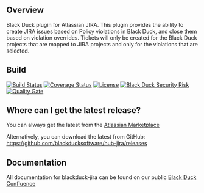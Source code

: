 ## Overview ##
Black Duck plugin for Atlassian JIRA.  This plugin provides the ability to create JIRA issues based on Policy violations in Black Duck, and close them based on violation overrides.  Tickets will only be created for the Black Duck projects that are mapped to JIRA projects and only for the violations that are selected.

## Build ##

[![Build Status](https://travis-ci.org/blackducksoftware/hub-jira.svg?branch=master)](https://travis-ci.org/blackducksoftware/hub-jira)
[![Coverage Status](https://coveralls.io/repos/github/blackducksoftware/hub-jira/badge.svg?branch=master)](https://coveralls.io/github/blackducksoftware/hub-jira?branch=master)
[![License](https://img.shields.io/badge/License-Apache%202.0-blue.svg)](https://opensource.org/licenses/Apache-2.0) 
[![Black Duck Security Risk](https://copilot.blackducksoftware.com/github/repos/blackducksoftware/hub-jira/branches/master/badge-risk.svg)](https://copilot.blackducksoftware.com/github/repos/blackducksoftware/hub-jira/branches/master)
[![Quality Gate](https://sonarcloud.io/api/project_badges/measure?project=com.blackducksoftware.integration%3Ahub-jira&metric=alert_status)](https://sonarcloud.io/dashboard?id=com.blackducksoftware.integration%3Ahub-jira)

## Where can I get the latest release? ##
You can always get the latest from the [Atlassian Marketplace](https://marketplace.atlassian.com/plugins/com.blackducksoftware.integration.hub-jira/server/overview) 

Alternatively, you can download the latest from GitHub: https://github.com/blackducksoftware/hub-jira/releases


## Documentation ##
All documentation for blackduck-jira can be found on our public [Black Duck Confluence](https://blackducksoftware.atlassian.net/wiki/display/INTDOCS/)

